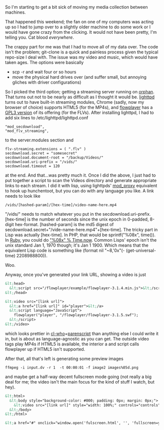 So I'm starting to get a bit sick of moving my media collection between machines. 

That happened this weekend; the fan on one of my computers was acting up so I had to jump over to a slightly older machine to do some work or I would have gone crazy from the clicking. It would not have been pretty, I'm telling you. Cat blood *everywhere*.

The crappy part for me was that I had to move all of my data over. The code isn't the problem; git-clone is a quick and painless process given the typical repo-size I deal with. The issue was my video and music, which would have taken ages. The options were basically


-   scp -r and wait four or so hours
-   move the physical hard drives over (and suffer small, but annoying gliches with driver configurations)


So I picked the third option; getting a streaming server running on [orphan](http://langnostic.blogspot.com/2011/02/old-machines.html). That turns out not to be nearly as difficult as I thought it would be. [lighttpd](http://www.lighttpd.net/) turns out to have built-in streaming modules, Chrome (sadly, now my browser of choice) supports HTML5 (for the MP4s), and [flowplayer](http://flowplayer.org/) has a [GPL3 version](http://flowplayer.org/download/index.html) of its offering (for the FLVs).
After installing lighttpd, I had to add six lines to /etc/lighttpd/lighttpd.conf

```
"mod_secdownload",
"mod_flv_streaming",
```

to the server.modules section and

```
flv-streaming.extensions = ( ".flv" )
secdownload.secret = "somesecret" 
secdownload.document-root = "/backup/Videos/"
secdownload.uri-prefix = "/vids/"
secdownload.timeout = 120
```

at the end. And that...was pretty much it. Once I did the above, I just had to put together a script to scan the Videos directory and generate appropriate links to each stream. I did it with lisp, using lighttpds' [mod_proxy](http://redmine.lighttpd.net/wiki/1/Docs:ModProxy) equivalent to hook up hunchentoot, but you can do with any language you like. A link needs to look like

```
/vids/[hashed-param]/[hex-time]/video-name-here.mp4
```

"/vids/" needs to match whatever you put in the secdownload.uri-prefix. [hex-time] is the number of seconds since the unix epoch in 0-padded, 8-digit hex-format. [hashed-param] is the md5 digest of secdownload.secret+"/vide-name-here.mp4"+[hex-time]. The tricky part in Lisp was actually [hex-time]. In PHP, that would be sprintf("%08x", time()). In [Ruby](http://www.ruby-doc.org/core/classes/Time.html), you could do ["%08x" % Time.now](http://www.ruby-doc.org/core/classes/Time.html). Common Lisps' epoch isn't the unix standard Jan 1, 1970 though; it's Jan 1 1900. Which means that the equivalent Lisp code is something like (format nil "~8,'0x"(- (get-universal-time) 2208988800)). 

Woo.

Anyway, once you've generated your link URL, showing a video is just

```html
&lt;head>
  &lt;script src="/flowplayer/example/flowplayer-3.1.4.min.js">&lt;/script>
&lt;/head>

&lt;video src="[link url]">
  &lt;a href="[link url]" id="player">&lt;/a>
  &lt;script language="JavaScript">
    flowplayer("player", "/flowplayer/flowplayer-3.1.5.swf");
  &lt;/script>
&lt;/video>
```

which looks prettier in [cl-who](http://weitz.de/cl-who/)+[parenscript](http://common-lisp.net/project/parenscript/) than anything else I could write it in, but is about as language-agnostic as you can get. The outside video tags play MP4s if HTML5 is available, the interior a and script calls flowplayer up if HTML5 isn't supported.

After that, all that's left is generating some preview images

```
ffmpeg -i input.dv -r 1  -t 00:00:01 -f image2 images%05d.png
```

and maybe get a half-way decent fullscreen mode going (not really a big deal for me; the video isn't the main focus for the kind of stuff I watch, but hey).

```html
&lt;html>
  &lt;body style="background-color: #000; padding: 0px; margin: 0px;">
    &lt;video src="[link url]" style="width: 100%;" controls="controls" autoplay="autoplay">&lt;/video>
  &lt;/body>
&lt;/html>

&lt;a href="#" onclick="window.open('fulscreen.html', '', 'fullscreen=yes, scrollbars=no, toolbar=no, menubar=no, status=no');">Test&lt;/a>
```


